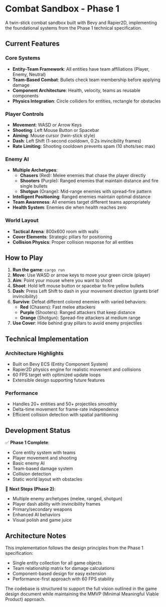 # Combat Sandbox - Phase 1

A twin-stick combat sandbox built with Bevy and Rapier2D, implementing the foundational systems from the Phase 1 technical specification.

## Current Features

### Core Systems
- **Entity-Team Framework**: All entities have team affiliations (Player, Enemy, Neutral)
- **Team-Based Combat**: Bullets check team membership before applying damage
- **Component Architecture**: Health, velocity, teams as reusable components
- **Physics Integration**: Circle colliders for entities, rectangle for obstacles

### Player Controls
- **Movement**: WASD or Arrow Keys
- **Shooting**: Left Mouse Button or Spacebar
- **Aiming**: Mouse cursor (twin-stick style)
- **Dash**: Left Shift (1-second cooldown, 0.2s invincibility frames)
- **Rate Limiting**: Shooting cooldown prevents spam (10 shots/sec max)

### Enemy AI
- **Multiple Archetypes**: 
  - **Chasers** (Red): Melee enemies that chase the player directly
  - **Shooters** (Purple): Ranged enemies that maintain distance and fire single bullets
  - **Shotgun** (Orange): Mid-range enemies with spread-fire pattern
- **Intelligent Positioning**: Ranged enemies maintain optimal distance
- **Team Awareness**: All enemies target different teams appropriately
- **Health System**: Enemies die when health reaches zero

### World Layout
- **Tactical Arena**: 800x600 room with walls
- **Cover Elements**: Strategic pillars for positioning
- **Collision Physics**: Proper collision response for all entities

## How to Play

1. **Run the game**: `cargo run`
2. **Move**: Use WASD or arrow keys to move your green circle (player)
3. **Aim**: Point your mouse where you want to shoot
4. **Shoot**: Hold left mouse button or spacebar to fire yellow bullets
5. **Dash**: Press Left Shift to dash in your movement direction (grants brief invincibility)
6. **Survive**: Defeat different colored enemies with varied behaviors:
   - **Red** (Chasers): Fast melee attackers
   - **Purple** (Shooters): Ranged attackers that keep distance
   - **Orange** (Shotgun): Spread-fire attackers at medium range
7. **Use Cover**: Hide behind gray pillars to avoid enemy projectiles

## Technical Implementation

### Architecture Highlights
- Built on Bevy ECS (Entity Component System)
- Rapier2D physics engine for realistic movement and collisions
- 60 FPS target with optimized update loops
- Extensible design supporting future features

### Performance
- Handles 20+ entities and 50+ projectiles smoothly
- Delta-time movement for frame-rate independence
- Efficient collision detection with spatial partitioning

## Development Status

✅ **Phase 1 Complete**:
- Core entity system with teams
- Player movement and shooting
- Basic enemy AI
- Team-based damage system
- Collision detection
- Static world layout with obstacles

🚧 **Next Steps (Phase 2)**:
- Multiple enemy archetypes (melee, ranged, shotgun)
- Player dash ability with invincibility frames
- Primary/secondary weapons
- Enhanced AI behaviors
- Visual polish and game juice

## Architecture Notes

This implementation follows the design principles from the Phase 1 specification:
- Single entity collection for all game objects
- Team relationship matrix for damage calculations
- Component-based design for easy extension
- Performance-first approach with 60 FPS stability

The codebase is structured to support the full vision outlined in the game design document while maintaining the MMVP (Minimal Meaningful Viable Product) approach.
